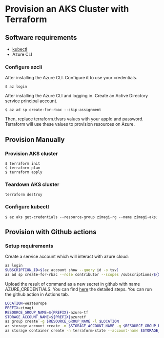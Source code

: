 # Provision an AKS Cluster with Terraform

## Software requirements
- [kubectl](https://kubernetes.io/docs/tasks/tools/install-kubectl/)
- Azure CLI

### Configure azcli
After installing the Azure CLI. Configure it to use your credentials.

```shell
$ az login
```
After installing the Azure CLI and logging in. Create an Active Directory service principal account.

```shell
$ az ad sp create-for-rbac --skip-assignment
```
Then, replace terraform.tfvars values with your appId and password. Terraform will use these values to provision resources on Azure.

## Provision Manually
### Provision AKS cluster
```shell
$ terraform init
$ terraform plan
$ terraform apply
```

### Teardown AKS cluster
```shell
terraform destroy
```

### Configure kubectl
```shell
$ az aks get-credentials --resource-group zimagi-rg --name zimagi-aks;
```

## Provision with Github actions

### Setup requirements

Create a service account which will interact with azure cloud:
```bash
az login
SUBSCRIPTION_ID=$(az account show --query id -o tsv)
az ad sp create-for-rbac --role contributor --scopes /subscriptions/${SUBSCRIPTION_ID} --sdk-auth
```
Upload the result of command as a new secret in github with name AZURE_CREDENTIALS. You can find [here](https://docs.microsoft.com/en-us/azure/spring-cloud/spring-cloud-howto-github-actions?pivots=programming-language-java) the detailed steps. You can run the github action in Actions tab.

```bash
LOCATION=westeurope
PREFIX=zimagi
RESOURCE_GROUP_NAME=${PREFIX}-azure-tf
STORAGE_ACCOUNT_NAME=${PREFIX}azuretf
az group create -g $RESOURCE_GROUP_NAME -l $LOCATION
az storage account create -n $STORAGE_ACCOUNT_NAME -g $RESOURCE_GROUP_NAME -l $LOCATION --sku Standard_LRS
az storage container create -n terraform-state --account-name $STORAGE_ACCOUNT_NAME
```